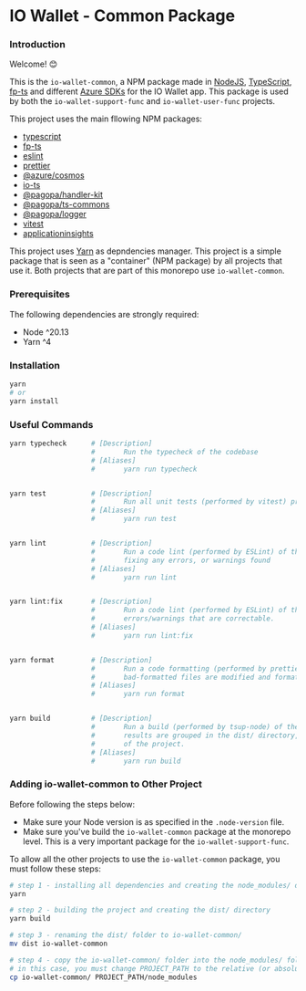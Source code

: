 # IO Wallet - Common Package

### Introduction

Welcome! 😊

This is the `io-wallet-common`, a NPM package made in [NodeJS](https://nodejs.org/), [TypeScript](https://www.typescriptlang.org/), [fp-ts](https://gcanti.github.io/fp-ts/) and different [Azure SDKs](https://azure.github.io/azure-sdk/#javascript) for the IO Wallet app. This package is used by both the `io-wallet-support-func` and `io-wallet-user-func` projects.

This project uses the main fllowing NPM packages:

- [typescript](https://classic.yarnpkg.com/en/package/typescript)
- [fp-ts](https://classic.yarnpkg.com/en/package/fp-ts)
- [eslint](https://classic.yarnpkg.com/en/package/eslint)
- [prettier](https://classic.yarnpkg.com/en/package/prettier)
- [@azure/cosmos](https://classic.yarnpkg.com/en/package/@azure/cosmos)
- [io-ts](https://classic.yarnpkg.com/en/package/io-ts)
- [@pagopa/handler-kit](https://classic.yarnpkg.com/en/package/@pagopa/handler-kit)
- [@pagopa/ts-commons](https://classic.yarnpkg.com/en/package/@pagopa/ts-commons)
- [@pagopa/logger](https://classic.yarnpkg.com/en/package/@pagopa/logger)
- [vitest](https://classic.yarnpkg.com/en/package/vitest)
- [applicationinsights](https://classic.yarnpkg.com/en/package/applicationinsights)

This project uses [Yarn](https://classic.yarnpkg.com/) as depndencies manager. This project is a simple package that is seen as a "container" (NPM package) by all projects that use it. Both projects that are part of this monorepo use `io-wallet-common`.

### Prerequisites

The following dependencies are strongly required:

- Node ^20.13
- Yarn ^4

### Installation

```bash
yarn
# or
yarn install
```

### Useful Commands

```bash
yarn typecheck      # [Description]
                    #       Run the typecheck of the codebase
                    # [Aliases]
                    #       yarn run typecheck


yarn test           # [Description]
                    #       Run all unit tests (performed by vitest) present in the codebase
                    # [Aliases]
                    #       yarn run test


yarn lint           # [Description]
                    #       Run a code lint (performed by ESLint) of the codebases, but without
                    #       fixing any errors, or warnings found
                    # [Aliases]
                    #       yarn run lint


yarn lint:fix       # [Description]
                    #       Run a code lint (performed by ESLint) of the codebases, trying to fix any
                    #       errors/warnings that are correctable.
                    # [Aliases]
                    #       yarn run lint:fix


yarn format         # [Description]
                    #       Run a code formatting (performed by prettier) of the codebases. All
                    #       bad-formatted files are modified and formatted.
                    # [Aliases]
                    #       yarn run format


yarn build          # [Description]
                    #       Run a build (performed by tsup-node) of the codebases. The build
                    #       results are grouped in the dist/ directory, stored in the root directory
                    #       of the project.
                    # [Aliases]
                    #       yarn run build
```

### Adding io-wallet-common to Other Project

Before following the steps below:

- Make sure your Node version is as specified in the `.node-version` file.
- Make sure you've build the `io-wallet-common` package at the monorepo level. This is a very important package for the `io-wallet-support-func`.

To allow all the other projects to use the `io-wallet-common` package, you must follow these steps:

```bash
# step 1 - installing all dependencies and creating the node_modules/ directory
yarn

# step 2 - building the project and creating the dist/ directory
yarn build

# step 3 - renaming the dist/ folder to io-wallet-common/
mv dist io-wallet-common

# step 4 - copy the io-wallet-common/ folder into the node_modules/ folder of the target project
# in this case, you must change PROJECT_PATH to the relative (or absolute also) path of the project
cp io-wallet-common/ PROJECT_PATH/node_modules
```
